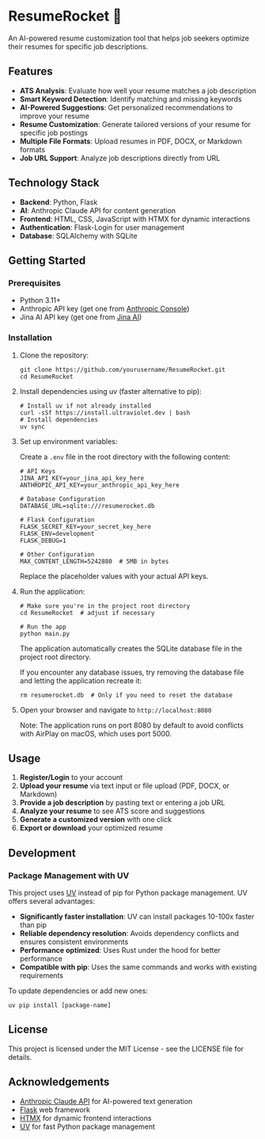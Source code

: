 # ResumeRocket 🚀

An AI-powered resume customization tool that helps job seekers optimize their resumes for specific job descriptions.

## Features

- **ATS Analysis**: Evaluate how well your resume matches a job description
- **Smart Keyword Detection**: Identify matching and missing keywords 
- **AI-Powered Suggestions**: Get personalized recommendations to improve your resume
- **Resume Customization**: Generate tailored versions of your resume for specific job postings
- **Multiple File Formats**: Upload resumes in PDF, DOCX, or Markdown formats
- **Job URL Support**: Analyze job descriptions directly from URL

## Technology Stack

- **Backend**: Python, Flask
- **AI**: Anthropic Claude API for content generation
- **Frontend**: HTML, CSS, JavaScript with HTMX for dynamic interactions
- **Authentication**: Flask-Login for user management
- **Database**: SQLAlchemy with SQLite

## Getting Started

### Prerequisites

- Python 3.11+
- Anthropic API key (get one from [Anthropic Console](https://console.anthropic.com/))
- Jina AI API key (get one from [Jina AI](https://jina.ai/))

### Installation

1. Clone the repository:
   ```
   git clone https://github.com/yourusername/ResumeRocket.git
   cd ResumeRocket
   ```

2. Install dependencies using uv (faster alternative to pip):
   ```
   # Install uv if not already installed
   curl -sSf https://install.ultraviolet.dev | bash
   # Install dependencies
   uv sync
   ```

3. Set up environment variables:
   
   Create a `.env` file in the root directory with the following content:
   ```
   # API Keys
   JINA_API_KEY=your_jina_api_key_here
   ANTHROPIC_API_KEY=your_anthropic_api_key_here

   # Database Configuration
   DATABASE_URL=sqlite:///resumerocket.db

   # Flask Configuration
   FLASK_SECRET_KEY=your_secret_key_here
   FLASK_ENV=development
   FLASK_DEBUG=1

   # Other Configuration
   MAX_CONTENT_LENGTH=5242880  # 5MB in bytes
   ```
   
   Replace the placeholder values with your actual API keys.

4. Run the application:
   ```
   # Make sure you're in the project root directory
   cd ResumeRocket  # adjust if necessary
   
   # Run the app
   python main.py
   ```
   
   The application automatically creates the SQLite database file in the project root directory.
   
   If you encounter any database issues, try removing the database file and letting the application recreate it:
   ```
   rm resumerocket.db  # Only if you need to reset the database
   ```

5. Open your browser and navigate to `http://localhost:8080`

   Note: The application runs on port 8080 by default to avoid conflicts with AirPlay on macOS, which uses port 5000.

## Usage

1. **Register/Login** to your account
2. **Upload your resume** via text input or file upload (PDF, DOCX, or Markdown)
3. **Provide a job description** by pasting text or entering a job URL
4. **Analyze your resume** to see ATS score and suggestions
5. **Generate a customized version** with one click
6. **Export or download** your optimized resume

## Development

### Package Management with UV

This project uses [UV](https://github.com/astral-sh/uv) instead of pip for Python package management. UV offers several advantages:

- **Significantly faster installation**: UV can install packages 10-100x faster than pip
- **Reliable dependency resolution**: Avoids dependency conflicts and ensures consistent environments
- **Performance optimized**: Uses Rust under the hood for better performance
- **Compatible with pip**: Uses the same commands and works with existing requirements

To update dependencies or add new ones:
```
uv pip install [package-name]
```

## License

This project is licensed under the MIT License - see the LICENSE file for details.

## Acknowledgements

- [Anthropic Claude API](https://www.anthropic.com/) for AI-powered text generation
- [Flask](https://flask.palletsprojects.com/) web framework
- [HTMX](https://htmx.org/) for dynamic frontend interactions
- [UV](https://github.com/astral-sh/uv) for fast Python package management